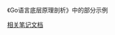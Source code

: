《Go语言底层原理剖析》中的部分示例

[相关笔记文档](https://github.com/lixd/daily-notes/tree/master/Golang/read/Go%E8%AF%AD%E8%A8%80%E5%BA%95%E5%B1%82%E5%AE%9E%E7%8E%B0%E5%89%96%E6%9E%90)

